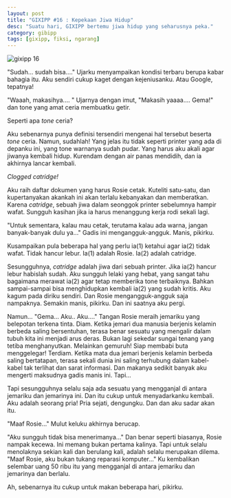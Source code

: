 ```yaml
---
layout: post
title: "GIXIPP #16 : Kepekaan Jiwa Hidup"
desc: "Suatu hari, GIXIPP bertemu jiwa hidup yang seharusnya peka."
category: gibipp
tags: [gixipp, fiksi, ngarang]
---
```


![gixipp 16](http://gizipp.com/wp-content/uploads/16-printer-gizipp-gixipp.png)

"Sudah... sudah bisa...." Ujarku menyampaikan kondisi terbaru berupa kabar bahagia itu. Aku sendiri cukup kaget dengan kejeniusanku. Atau Google, tepatnya!

"Waaah, makasihya.... " Ujarnya dengan imut, "Makasih yaaaa.... Gema!" dan tone yang amat ceria membuatku getir.

Seperti apa *tone* ceria?

Aku sebenarnya punya definisi tersendiri mengenai hal tersebut beserta *tone* ceria. Namun, sudahlah! Yang jelas itu tidak seperti printer yang ada di depanku ini, yang tone warnanya sudah pudar. Yang harus aku akali agar jiwanya kembali hidup. Kurendam dengan air panas mendidih, dan ia akhirnya lancar kembali.

*Clogged catridge!*

Aku raih daftar dokumen yang harus Rosie cetak. Kuteliti satu-satu, dan kupertanyakan akankah ini akan terlalu kebanyakan dan memberatkan. Karena *catridge*, sebuah jiwa dalam seonggok printer sebelumnya hampir wafat. Sungguh kasihan jika ia harus menanggung kerja rodi sekali lagi.

"Untuk sementara, kalau mau cetak, terutama kalau ada warna, jangan banyak-banyak dulu ya..." Gadis ini mengangguk-angguk. Manis, pikirku.

Kusampaikan pula beberapa hal yang perlu ia(1) ketahui agar ia(2) tidak wafat. Tidak hancur lebur. Ia(1) adalah Rosie. Ia(2) adalah catridge.

Sesungguhnya, *catridge* adalah jiwa dari sebuah printer. Jika ia(2) hancur lebur habislah sudah. Aku sungguh lelaki yang hebat, yang sangat tahu bagaimana merawat ia(2) agar tetap memberika tone terbaiknya. Bahkan sampai-sampai bisa menghidupkan kembali ia(2) yang sudah kritis. Aku kagum pada diriku sendiri. Dan Rosie mengangguk-angguk saja nampaknya. Semakin manis, pikirku. Dan ini saatnya aku pergi.

Namun... "Gema... Aku.. Aku...." Tangan Rosie meraih jemariku yang belepotan terkena tinta. Diam. Ketika jemari dua manusia berjenis kelamin berbeda saling bersentuhan, terasa benar sesuatu yang mengalir dalam tubuh kita ini menjadi arus deras. Bukan lagi sekedar sungai tenang yang tetiba menghanyutkan. Melainkan gemuruh! Siap membabi buta menggelegar! Terdiam. Ketika mata dua jemari berjenis kelamin berbeda saling bertatapan, terasa sekali dunia ini saling terhubung dalam kabel-kabel tak terlihat dan sarat informasi. Dan makanya sedikit banyak aku mengerti maksudnya gadis manis ini. Tapi...

Tapi sesungguhnya selalu saja ada sesuatu yang mengganjal di antara jemariku dan jemarinya ini. Dan itu cukup untuk menyadarkanku kembali. Aku adalah seorang pria! Pria sejati, dengungku. Dan dan aku sadar akan itu.

"Maaf Rosie..." Mulut keluku akhirnya berucap.

"Aku sungguh tidak bisa menerimanya..." Dan benar seperti biasanya, Rosie nampak kecewa. Ini memang bukan pertama kalinya. Tapi untuk selalu menolaknya sekian kali dan berulang kali, adalah selalu merupakan dilema. "Maaf Rosie, aku bukan tukang reparasi komputer..." Ku kembalikan selembar uang 50 ribu itu yang mengganjal di antara jemariku dan jemarinya dan berlalu.

Ah, sebenarnya itu cukup untuk makan beberapa hari, pikirku.


